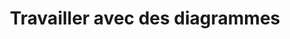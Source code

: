 ﻿---
title: Travailler avec des diagrammes
type: docs
weight: 30
url: /fr/net/working-with-diagrams/
---

